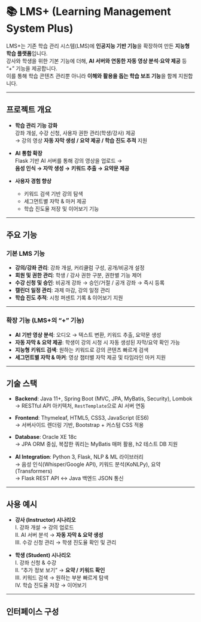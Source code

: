 # 📚 LMS+ (Learning Management System Plus)

LMS+는 기존 학습 관리 시스템(LMS)에 **인공지능 기반 기능**을 확장하여 만든 **지능형 학습 플랫폼**입니다.  
강사와 학생을 위한 기본 기능에 더해, **AI 서버와 연동한 자동 영상 분석·요약 제공** 등 “+” 기능을 제공합니다.  
이를 통해 학습 콘텐츠 관리뿐 아니라 **이해와 활용을 돕는 학습 보조 기능**을 함께 지원합니다.

---

## 프로젝트 개요

- **학습 관리 기능 강화**  
  강좌 개설, 수강 신청, 사용자 권한 관리(학생/강사) 제공  
  → 강의 영상 **자동 자막 생성 / 요약 제공 / 학습 진도 추적** 지원  

- **AI 통합 확장**  
  Flask 기반 AI 서버를 통해 강의 영상을 업로드 →  
  **음성 인식 → 자막 생성 → 키워드 추출 → 요약문 제공**  

- **사용자 경험 향상**  
  - 키워드 검색 기반 강의 탐색  
  - 세그먼트별 자막 & 마커 제공  
  - 학습 진도율 저장 및 이어보기 기능  

---

## 주요 기능

### 기본 LMS 기능
- **강의/강좌 관리**: 강좌 개설, 커리큘럼 구성, 공개/비공개 설정  
- **회원 및 권한 관리**: 학생 / 강사 권한 구분, 권한별 기능 제어  
- **수강 신청 및 승인**: 비공개 강좌 → 승인/거절 / 공개 강좌 → 즉시 등록  
- **캘린더 일정 관리**: 과제 마감, 강의 일정 관리  
- **학습 진도 추적**: 시청 퍼센트 기록 & 이어보기 지원  

---

### 확장 기능 (LMS+의 “+” 기능)
- **AI 기반 영상 분석**: 오디오 → 텍스트 변환, 키워드 추출, 요약문 생성  
- **자동 자막 & 요약 제공**: 학생이 강의 시청 시 자동 생성된 자막/요약 확인 가능  
- **지능형 키워드 검색**: 원하는 키워드로 강의 콘텐츠 빠르게 검색  
- **세그먼트별 자막 & 마커**: 영상 챕터별 자막 제공 및 타임라인 마커 지원  

---

## 기술 스택

- **Backend**: Java 11+, Spring Boot (MVC, JPA, MyBatis, Security), Lombok  
  → RESTful API 아키텍처, `RestTemplate`으로 AI 서버 연동  

- **Frontend**: Thymeleaf, HTML5, CSS3, JavaScript (ES6)  
  → 서버사이드 렌더링 기반, Bootstrap + 커스텀 CSS 적용  

- **Database**: Oracle XE 18c  
  → JPA ORM 중심, 복잡한 쿼리는 MyBatis 매퍼 활용, h2 테스트 DB 지원  

- **AI Integration**: Python 3, Flask, NLP & ML 라이브러리  
  → 음성 인식(Whisper/Google API), 키워드 분석(KoNLPy), 요약(Transformers)  
  → Flask REST API ↔ Java 백엔드 JSON 통신  

---

## 사용 예시

- **강사 (Instructor) 시나리오**  
  I. 강좌 개설 → 강의 업로드  
  II. AI 서버 분석 → **자동 자막 & 요약 생성**  
  III. 수강 신청 관리 → 학생 진도율 확인 및 관리  

- **학생 (Student) 시나리오**  
  I. 강좌 신청 & 수강  
  II. “추가 정보 보기” → **요약 / 키워드 확인**  
  III. 키워드 검색 → 원하는 부분 빠르게 탐색  
  IV. 학습 진도율 저장 → 이어보기  

---

## 인터페이스 구성




